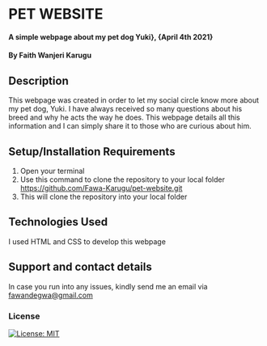 # PET WEBSITE
#### A simple webpage about my pet dog Yuki}, {April 4th 2021}
#### By **Faith Wanjeri Karugu**
## Description
This webpage was created in order to let my social circle know more about my pet dog, Yuki. I have always received so many questions about his breed and why he acts the way he does. This webpage details all this information and I can simply share it to those who are curious about him.
## Setup/Installation Requirements
1. Open your terminal
2. Use this command to clone the repository to your local folder https://github.com/Fawa-Karugu/pet-website.git
3. This will clone the repository into your local folder
## Technologies Used
I used HTML and CSS to develop this webpage
## Support and contact details
In case you run into any issues, kindly send me an email via fawandegwa@gmail.com
### License
[![License: MIT](https://img.shields.io/badge/License-MIT-yellow.svg)](/LICENSE)
